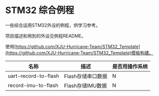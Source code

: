 # STM32 综合例程

一些综合运用STM32外设的例程，供学习参考。

项目描述和用到的外设见例程README。

使用[https://github.com/XJU-Hurricane-Team/STM32_Template](https://github.com/XJU-Hurricane-Team/STM32_Template)模板构建。

| 名称                 | 描述              | 是否用操作系统 |
| -------------------- | ----------------- | -------------- |
| uart-record-to-flash | Flash存储串口数据 | N              |
| record-imu-to-flash  | Flash存储IMU数据  | N              |

